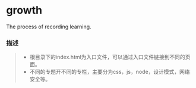 # growth
The process of recording learning. 
### 描述
>* 根目录下的index.html为入口文件，可以通过入口文件链接到不同的页面。
>* 不同的专题开不同的专栏，主要分为css，js，node，设计模式，网络安全等。

